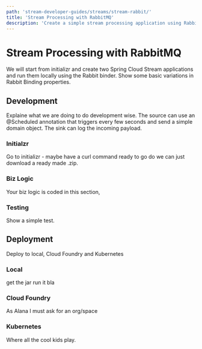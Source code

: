 ```yaml
---
path: 'stream-developer-guides/streams/stream-rabbit/'
title: 'Stream Processing with RabbitMQ'
description: 'Create a simple stream processing application using RabbitMQ'
---
```


# Stream Processing with RabbitMQ

We will start from initializr and create two Spring Cloud Stream applications and run them locally using the Rabbit binder. Show some basic variations in Rabbit Binding properties.

## Development

Explaine what we are doing to do development wise.
The source can use an @Scheduled annotation that triggers every few seconds and send a simple domain object. The sink can log the incoming payload.

### Initialzr

Go to initializr - maybe have a curl command ready to go do we can just download a ready made .zip.

### Biz Logic

Your biz logic is coded in this section,

### Testing

Show a simple test.

## Deployment

Deploy to local, Cloud Foundry and Kubernetes

### Local

get the jar run it bla

### Cloud Foundry

As Alana I must ask for an org/space

### Kubernetes

Where all the cool kids play.
